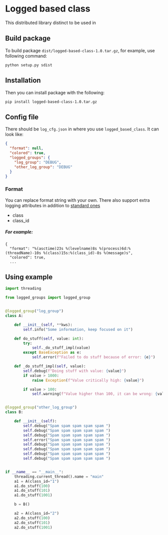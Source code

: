# Logged based class

This distributed library distinct to be used in

## Build package

To build package `dist/logged-based-class-1.0.tar.gz`, for example, use following command:

```
python setup.py sdist
```

## Installation 

Then you can install package with the following:

```
pip install logged-based-class-1.0.tar.gz
```

## Config file

There should be `log_cfg.json` in where you use `logged_based_class`. It can look like:

```json
{
  "format": null,
  "colored": true,
  "logged_groups": {
    "log_group": "DEBUG",
    "other_log_group": "DEBUG"
  }
}
```

### Format

You can replace format string with your own. There also support extra logging attributes in addition to [standard ones](https://docs.python.org/3/library/logging.html#logrecord-attributes)
* class
* class_id

##### For example:

```
{
  "format": "%(asctime)23s %(levelname)8s %(process)6d:%(threadName)-10s %(class)15s:%(class_id)-8s %(message)s",
  "colored": true,
  ...
```


## Using example

```python
import threading

from logged_groups import logged_group


@logged_group("log_group")
class A:

    def __init__(self, **kws):
        self.info("Some information, keep focused on it")

    def do_stuff(self, value: int):
        try:
            self._do_stuff_impl(value)
        except BaseException as e:
            self.error(f"Failed to do stuff because of error: {e}")

    def _do_stuff_impl(self, value):
        self.debug(f"Doing stuff with value: {value}")
        if value > 1000:
            raise Exception(f"Value critically high: {value}")

        if value > 100:
            self.warning(f"Value higher than 100, it can be wrong: {value}")


@logged_group("other_log_group")
class B:

    def __init__(self):
        self.debug("Spam spam spam spam spam ")
        self.debug("Spam spam spam spam spam ")
        self.debug("Spam spam spam spam spam ")
        self.error("Spam spam spam spam spam ")
        self.debug("Spam spam spam spam spam ")
        self.debug("Spam spam spam spam spam ")
        self.debug("Spam spam spam spam spam ")
        self.debug("Spam spam spam spam spam ")


if __name__ == "__main__":
    threading.current_thread().name = "main"
    a1 = A(class_id="1")
    a1.do_stuff(100)
    a1.do_stuff(101)
    a1.do_stuff(1001)

    b = B()

    a2 = A(class_id="2")
    a2.do_stuff(100)
    a2.do_stuff(101)
    a2.do_stuff(1001)
```
